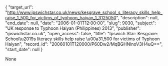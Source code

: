 {
  "target_url": "http://www.ipswichstar.co.uk/news/kesgrave_school_s_literacy_skills_help_raise_1_500_for_victims_of_typhoon_haiyan_1_3125050", 
  "description": null, 
  "end_date": null, 
  "date": "2006-01-01T12:00:00", 
  "slug": 9030, 
  "subject": "UK response to Typhoon Haiyan (Philippines) 2013", 
  "publisher": "ipswichstar.co.uk", 
  "open_access": false, 
  "title": "Ipswich Star: Kesgrave: School\u2019s literacy skills help raise \u00a31,500 for victims of Typhoon Haiyan", 
  "record_id": "20060101T120000/P60Dw2/MqBGHNlnoV3H4uQ==", 
  "start_date": null
}

None